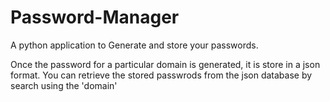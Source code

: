 # Password-Manager
A python application to Generate and store your passwords.

Once the password for a particular domain is generated, it is store in a json format.
You can retrieve the stored passwrods from the json database by search using the 'domain'
